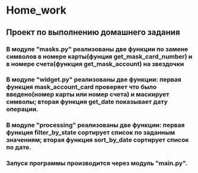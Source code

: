 # Home_work
## Проект по выполнению домашнего задания
### В модуле "masks.py" реализованы две функции по замене символов в номере карты(фунция get_mask_card_number) и в номере счета(функция get_mask_account) на звездочки
### В модуле "widget.py" реализованы две функции: первая функция mask_account_card проверяет что было введено(номер карты или номер счета) и маскирует символы; вторая функция get_date показывает дату операции.
### В модуле "processing" реализованы две функции: первая функция filter_by_state сортирует список по заданным значениям; вторая функция sort_by_date сортирует список по дате.
### Запуск программы производится через модуль "main.py".
